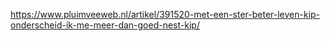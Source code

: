 https://www.pluimveeweb.nl/artikel/391520-met-een-ster-beter-leven-kip-onderscheid-ik-me-meer-dan-goed-nest-kip/